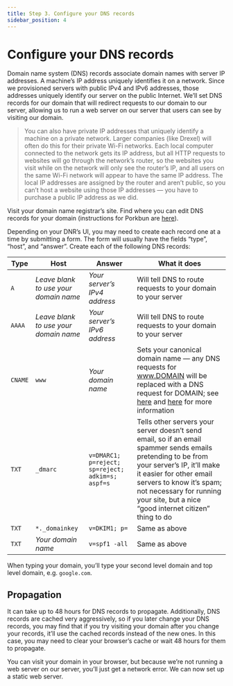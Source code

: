 ```yaml
---
title: Step 3. Configure your DNS records
sidebar_position: 4
---
```


# Configure your DNS records

Domain name system (DNS) records associate domain names with server IP addresses. A machine’s IP address uniquely identifies it on a network. Since we provisioned servers with public IPv4 and IPv6 addresses, those addresses uniquely identify our server on the public Internet. We’ll set DNS records for our domain that will redirect requests to our domain to our server, allowing us to run a web server on our server that users can see by visiting our domain.

> You can also have private IP addresses that uniquely identify a machine on a private network. Larger companies (like Drexel) will often do this for their private Wi-Fi networks. Each local computer connected to the network gets its IP address, but all HTTP requests to websites will go through the network’s router, so the websites you visit while on the network will only see the router’s IP, and all users on the same Wi-Fi network will appear to have the same IP address. The local IP addresses are assigned by the router and aren’t public, so you can’t host a website using those IP addresses — you have to purchase a public IP address as we did.

Visit your domain name registrar’s site. Find where you can edit DNS records for your domain (instructions for Porkbun are [here](https://kb.porkbun.com/article/68-how-to-edit-dns-records)).

Depending on your DNR’s UI, you may need to create each record one at a time by submitting a form. The form will usually have the fields “type”, “host”, and “answer”. Create each of the following DNS records:

| Type   | Host                          | Answer                   | What it does                                                                                   |
|--------|-------------------------------|--------------------------|-------------------------------------------------------------------------------------------------|
| `A`    | *Leave blank to use your domain name* | *Your server’s IPv4 address* | Will tell DNS to route requests to your domain to your server                                      |
| `AAAA` | *Leave blank to use your domain name* | *Your server’s IPv6 address* | Will tell DNS to route requests to your domain to your server                                      |
| `CNAME`| `www`                         | *Your domain name*       | Sets your canonical domain name — any DNS requests for www.DOMAIN will be replaced with a DNS request for DOMAIN; see [here](https://www.cloudflare.com/learning/dns/dns-records/dns-cname-record) and [here](https://serverfault.com/a/145782) for more information |
| `TXT`  | `_dmarc`                      | `v=DMARC1; p=reject; sp=reject; adkim=s; aspf=s` | Tells other servers your server doesn’t send email, so if an email spammer sends emails pretending to be from your server’s IP, it’ll make it easier for other email servers to know it’s spam; not necessary for running your site, but a nice “good internet citizen” thing to do |
| `TXT`  | `*._domainkey`                | `v=DKIM1; p=`           | Same as above                                                                                  |
| `TXT`  | *Your domain name*            | `v=spf1 -all`           | Same as above                                                                                  |

When typing your domain, you’ll type your second level domain and top level domain, e.g. `google.com`.

## Propagation

It can take up to 48 hours for DNS records to propagate. Additionally, DNS records are cached very aggressively, so if you later change your DNS records, you may find that if you try visiting your domain after you change your records, it’ll use the cached records instead of the new ones. In this case, you may need to clear your browser’s cache or wait 48 hours for them to propagate.

You can visit your domain in your browser, but because we’re not running a web server on our server, you’ll just get a network error. We can now set up a static web server.